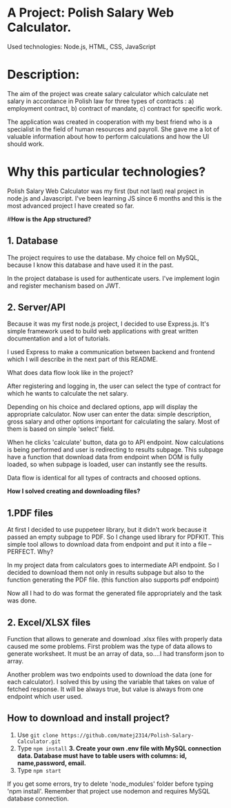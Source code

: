 # A **Project: Polish Salary Web Calculator.**

Used technologies: Node.js, HTML, CSS, JavaScript

# **Description:**

The aim of the project was create salary calculator which calculate net salary in accordance in Polish law for three types of contracts :
a) employment contract,
b) contract of mandate,
c) contract for specific work.

The application was created in cooperation with my best friend who is a specialist in the field of human resources and payroll. She gave me a lot of valuable information about how to perform calculations and how the UI should work.

# **Why this particular technologies?**

Polish Salary Web Calculator was my first (but not last) real project in node.js and Javascript. I've been learning JS since 6 months and this is the most advanced project I have created so far. 

#**How is the App structured?**

## **1. Database**

The project requires to use the database. My choice fell on MySQL, because I know this database and have used it in the past. 

In the project database is used for authenticate users. I've implement login and register mechanism based on JWT. 

## **2. Server/API**

Because it was my first node.js project, I decided to use Express.js. It's simple framework used to build web applications with great written documentation and a lot of tutorials. 

I used Express to make a communication between backend and frontend which I will describe in the next part of this README.

What does data flow look like in the project?

After registering and logging in, the user can select the type of  contract for which he wants to calculate the net salary.

Depending on his choice and declared options, app will display the appropriate calculator. Now user can enter the data: simple description, gross salary and other options important for calculating the salary. Most of them is based on simple 'select' field.

When he clicks 'calculate' button, data go to API endpoint. Now calculations is being performed and user is redirecting to results subpage. This subpage have a function that download data from endpoint when DOM is fully loaded, so when subpage is loaded, user can instantly see the results.

Data flow is identical for all types of contracts and choosed options. 

**How I solved creating and downloading files?**

## **1.PDF files**

At first I decided to use puppeteer library, but it didn't work because it passed an empty subpage to PDF. So I change used library for PDFKIT. This simple tool allows to download data from endpoint and put it into a file – PERFECT. Why?

In my project data from calculators goes to intermediate API endpoint. So I decided to download them not only in results subpage but also to the function generating the PDF file. (this function also supports pdf endpoint)

Now all I had to do was format the generated file appropriately and the task was done.

## **2. Excel/XLSX files**

Function that allows to generate and download .xlsx files with properly data caused me some problems. First problem was the type of data allows to generate worksheet. It must be an array of data, so....I had transform json to array. 

Another problem was two endpoints used to download the data (one for each calculator). I solved this by using the variable that takes on value of fetched response. It will be always true, but value is always from one endpoint which user used.

## **How to download and install project?**

1. Use `git clone https://github.com/matej2314/Polish-Salary-Calculator.git`
2. Type `npm install`
**3. Create your own .env file with MySQL connection data. Database must have to table users with columns: id, name,password, email.**
4. Type `npm start`

If you get some errors, try to delete 'node_modules' folder before typing 'npm install'. Remember that project use nodemon and requires MySQL database connection.

